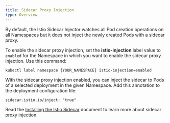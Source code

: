 ```yaml
---
title: Sidecar Proxy Injection
type: Overview
---
```


By default, the Istio Sidecar Injector watches all Pod creation operations on all Namespaces but it does not inject the newly created Pods with a sidecar proxy.

To enable the sidecar proxy injection, set the **istio-injection** label value to `enabled` for the Namespace in which you want to enable the sidecar proxy injection. Use this command:

```
kubectl label namespace {YOUR_NAMESPACE} istio-injection=enabled
```

With the sidecar proxy injection enabled, you can inject the sidecar to Pods of a selected deployment in the given Namespace. Add this annotation to the deployment configuration file:
```
sidecar.istio.io/inject: "true"
```

Read the [Installing the Istio Sidecar](https://istio.io/docs/setup/kubernetes/sidecar-injection.html) document to learn more about sidecar proxy injection.

